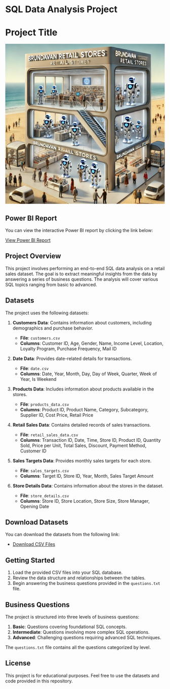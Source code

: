 
# SQL Data Analysis Project


# Project Title
![Banner Image](./images/stores%20image.png)

## Power BI Report
You can view the interactive Power BI report by clicking the link below:

[View Power BI Report](https://app.powerbi.com/view?r=eyJrIjoiZGZlODI4MTAtMWFiNy00MDU3LWJkZjAtZGExYjMyMjk0M2YzIiwidCI6ImEyZWE5ODRlLTlkYzYtNDU5ZS1iNDFkLTY1YWJmYWEzMTExYyJ9)


## Project Overview
This project involves performing an end-to-end SQL data analysis on a retail sales dataset. The goal is to extract meaningful insights from the data by answering a series of business questions. The analysis will cover various SQL topics ranging from basic to advanced.

## Datasets
The project uses the following datasets:

1. **Customers Data**: Contains information about customers, including demographics and purchase behavior.
   - **File**: `customers.csv`
   - **Columns**: Customer ID, Age, Gender, Name, Income Level, Location, Loyalty Program, Purchase Frequency, Mail ID

2. **Date Data**: Provides date-related details for transactions.
   - **File**: `date.csv`
   - **Columns**: Date, Year, Month, Day, Day of Week, Quarter, Week of Year, Is Weekend

3. **Products Data**: Includes information about products available in the stores.
   - **File**: `products_data.csv`
   - **Columns**: Product ID, Product Name, Category, Subcategory, Supplier ID, Cost Price, Retail Price

4. **Retail Sales Data**: Contains detailed records of sales transactions.
   - **File**: `retail_sales_data.csv`
   - **Columns**: Transaction ID, Date, Time, Store ID, Product ID, Quantity Sold, Price per Unit, Total Sales, Discount, Payment Method, Customer ID

5. **Sales Targets Data**: Provides monthly sales targets for each store.
   - **File**: `sales_targets.csv`
   - **Columns**: Target ID, Store ID, Year, Month, Sales Target Amount

6. **Store Details Data**: Contains information about the stores in the dataset.
   - **File**: `store_details.csv`
   - **Columns**: Store ID, Store Location, Store Size, Store Manager, Opening Date

## Download Datasets
You can download the datasets from the following link:
- [Download CSV Files](./data)

## Getting Started
1. Load the provided CSV files into your SQL database.
2. Review the data structure and relationships between the tables.
3. Begin answering the business questions provided in the `questions.txt` file.

## Business Questions
The project is structured into three levels of business questions:
1. **Basic**: Questions covering foundational SQL concepts.
2. **Intermediate**: Questions involving more complex SQL operations.
3. **Advanced**: Challenging questions requiring advanced SQL techniques.

The `questions.txt` file contains all the questions categorized by level.

## License
This project is for educational purposes. Feel free to use the datasets and code provided in this repository.

